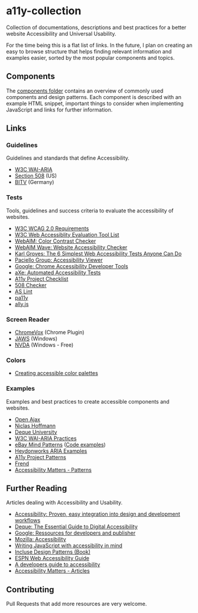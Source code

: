 # a11y-collection
Collection of documentations, descriptions and best practices for a better website Accessibility and Universal Usability.

For the time being this is a flat list of links. In the future, I plan on creating an easy to browse structure that helps finding relevant information and examples easier, sorted by the most popular components and topics.

## Components
The [components folder](components/) contains an overview of commonly used components and design patterns. Each component is described with an example HTML snippet, important things to consider when implementing JavaScript and links for further information.

## Links

### Guidelines
Guidelines and standards that define Accessibility.

- [W3C WAI-ARIA](https://www.w3.org/TR/wai-aria/)
- [Section 508](https://www.section508.gov/) (US)
- [BITV](http://www.bitvtest.eu/bitv_test/intro/overview.html) (Germany)

### Tests
Tools, guidelines and success criteria to evaluate the accessibility of websites.

- [W3C WCAG 2.0 Requirements](https://www.w3.org/WAI/WCAG20/quickref/)
- [W3C Web Accessiblity Evaluation Tool List](https://www.w3.org/WAI/ER/tools/)
- [WebAIM: Color Contrast Checker](http://webaim.org/resources/contrastchecker/)
- [WebAIM Wave: Website Accessibility Checker](http://wave.webaim.org/)
- [Karl Groves: The 6 Simplest Web Accessibility Tests Anyone Can Do](http://www.karlgroves.com/2013/09/05/the-6-simplest-web-accessibility-tests-anyone-can-do/)
- [Paciello Group: Accessibility Viewer](https://www.paciellogroup.com/resources/aviewer/)
- [Google: Chrome Accessibility Developer Tools](https://chrome.google.com/webstore/detail/accessibility-developer-t/fpkknkljclfencbdbgkenhalefipecmb?hl=en)
- [aXe: Automated Accessibility Tests](https://github.com/dequelabs/axe-core)
- [A11y Project Checklist](http://a11yproject.com/checklist.html)
- [508 Checker](http://www.508checker.com/)
- [AS Lint](https://www.aslint.org/)
- [pa11y](https://github.com/pa11y/pa11y)
- [ally.js](https://github.com/medialize/ally.js)

### Screen Reader

- [ChromeVox](http://www.chromevox.com/) (Chrome Plugin)
- [JAWS](http://www.freedomscientific.com/Products/Blindness/JAWS) (Windows)
- [NVDA](http://www.nvaccess.org/download/) (Windows - Free)


### Colors

- [Creating accessible color palettes](https://medium.com/confrere/automatically-creating-an-accessible-color-palette-from-any-color-sure-e735c3f2f45e)

### Examples
Examples and best practices to create accessible components and websites.

- [Open Ajax](http://www.oaa-accessibility.org/)
- [Niclas Hoffmann](http://a11y.nicolas-hoffmann.net/)
- [Deque University](https://dequeuniversity.com/library/)
- [W3C WAI-ARIA Practices](https://www.w3.org/TR/wai-aria-practices-1.1/)
- [eBay Mind Patterns](https://ebay.gitbooks.io/mindpatterns/content/) ([Code examples](http://ianmcburnie.github.io/mindpatterns/))
- [Heydonworks ARIA Examples](http://heydonworks.com/practical_aria_examples/)
- [A11y Project Patterns](http://a11yproject.com/patterns.html)
- [Frend](https://frend.co/)
- [Accessibility Matters - Patterns](http://www.a11ymatters.com/patterns/)

## Further Reading
Articles dealing with Accessibility and Usability.

- [Accessibility: Proven, easy integration into design and development workflows](http://www.slideshare.net/iamjolly/accessibility-proven-easy-integration-into-design-and-development-workflows)
- [Deque: The Essential Guide to Digital Accessibility](http://www.deque.com/blog/infographic-essential-guide-digital-accessibility/)
- [Google: Ressources for developers and publisher](https://www.google.com/accessibility/for-developers.html)
- [Mozilla: Accessibility](https://developer.mozilla.org/en-US/docs/Web/Accessibility)
- [Writing JavaScript with accessibility in mind](https://medium.com/@matuzo/writing-javascript-with-accessibility-in-mind-a1f6a5f467b9#.vymga7mf4)
- [Incluse Design Patterns (Book)](https://www.smashingmagazine.com/inclusive-design-patterns/)
- [ESPN Web Accessibility Guide](http://www.espn.com/core/toolkit/page/webAccessibilityGuide)
- [A developers guide to accessibility](https://www.24a11y.com/2017/a-developers-guide-to-better-accessibility/)
- [Accessibility Matters - Articles](http://www.a11ymatters.com/articles/)

## Contributing
Pull Requests that add more resources are very welcome.
